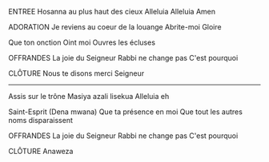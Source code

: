 ENTREE
Hosanna au plus haut des cieux
Alleluia 
Alleluia Amen

ADORATION
Je reviens au coeur de la louange
Abrite-moi
Gloire

Que ton onction
Oint moi
Ouvres les écluses

OFFRANDES
La joie du Seigneur
Rabbi ne change pas
C'est pourquoi

CLÔTURE
Nous te disons merci Seigneur

--------

Assis sur le trône
Masiya azali lisekua
Alleluia eh

Saint-Esprit (Dena mwana)
Que ta présence en moi
Que tout les autres noms disparaissent

OFFRANDES
La joie du Seigneur
Rabbi ne change pas
C'est pourquoi

CLÔTURE
Anaweza

